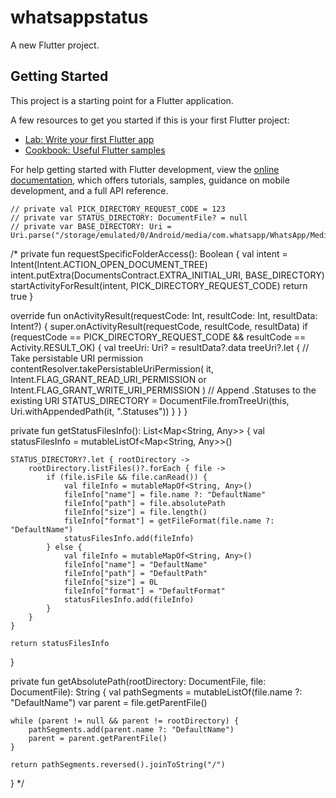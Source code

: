 # whatsappstatus

A new Flutter project.

## Getting Started

This project is a starting point for a Flutter application.

A few resources to get you started if this is your first Flutter project:

- [Lab: Write your first Flutter app](https://docs.flutter.dev/get-started/codelab)
- [Cookbook: Useful Flutter samples](https://docs.flutter.dev/cookbook)

For help getting started with Flutter development, view the
[online documentation](https://docs.flutter.dev/), which offers tutorials,
samples, guidance on mobile development, and a full API reference.



    // private val PICK_DIRECTORY_REQUEST_CODE = 123
    // private var STATUS_DIRECTORY: DocumentFile? = null
    // private var BASE_DIRECTORY: Uri = Uri.parse("/storage/emulated/0/Android/media/com.whatsapp/WhatsApp/Media/")

/*
private fun requestSpecificFolderAccess(): Boolean {
    val intent = Intent(Intent.ACTION_OPEN_DOCUMENT_TREE)
    intent.putExtra(DocumentsContract.EXTRA_INITIAL_URI, BASE_DIRECTORY)
    startActivityForResult(intent, PICK_DIRECTORY_REQUEST_CODE)
    return true
}

override fun onActivityResult(requestCode: Int, resultCode: Int, resultData: Intent?) {
    super.onActivityResult(requestCode, resultCode, resultData)
    if (requestCode == PICK_DIRECTORY_REQUEST_CODE && resultCode == Activity.RESULT_OK) {
        val treeUri: Uri? = resultData?.data
        treeUri?.let {
            // Take persistable URI permission
            contentResolver.takePersistableUriPermission(
                it,
                Intent.FLAG_GRANT_READ_URI_PERMISSION or Intent.FLAG_GRANT_WRITE_URI_PERMISSION
            )
            // Append .Statuses to the existing URI
            STATUS_DIRECTORY = DocumentFile.fromTreeUri(this, Uri.withAppendedPath(it, ".Statuses"))
        }
    }
}

private fun getStatusFilesInfo(): List<Map<String, Any>> {
    val statusFilesInfo = mutableListOf<Map<String, Any>>()

    STATUS_DIRECTORY?.let { rootDirectory ->
        rootDirectory.listFiles()?.forEach { file ->
            if (file.isFile && file.canRead()) {
                val fileInfo = mutableMapOf<String, Any>()
                fileInfo["name"] = file.name ?: "DefaultName"
                fileInfo["path"] = file.absolutePath
                fileInfo["size"] = file.length()
                fileInfo["format"] = getFileFormat(file.name ?: "DefaultName")
                statusFilesInfo.add(fileInfo)
            } else {
                val fileInfo = mutableMapOf<String, Any>()
                fileInfo["name"] = "DefaultName"
                fileInfo["path"] = "DefaultPath"
                fileInfo["size"] = 0L
                fileInfo["format"] = "DefaultFormat"
                statusFilesInfo.add(fileInfo)
            }
        }
    }

    return statusFilesInfo
}

private fun getAbsolutePath(rootDirectory: DocumentFile, file: DocumentFile): String {
    val pathSegments = mutableListOf(file.name ?: "DefaultName")
    var parent = file.getParentFile()

    while (parent != null && parent != rootDirectory) {
        pathSegments.add(parent.name ?: "DefaultName")
        parent = parent.getParentFile()
    }

    return pathSegments.reversed().joinToString("/")
}
*/